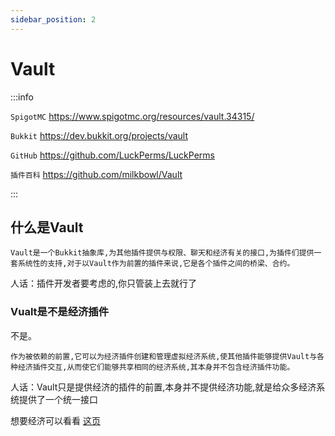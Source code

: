 ```yaml
---
sidebar_position: 2
---
```


# Vault

:::info

`SpigotMC` https://www.spigotmc.org/resources/vault.34315/

`Bukkit` https://dev.bukkit.org/projects/vault

`GitHub` https://github.com/LuckPerms/LuckPerms

`插件百科` https://github.com/milkbowl/Vault

:::

## 什么是Vault
```
Vault是一个Bukkit抽象库,为其他插件提供与权限、聊天和经济有关的接口,为插件们提供一套系统性的支持,对于以Vault作为前置的插件来说,它是各个插件之间的桥梁、合约。
```

人话：插件开发者要考虑的,你只管装上去就行了

### Vualt是不是经济插件
不是。

```
作为被依赖的前置,它可以为经济插件创建和管理虚拟经济系统,使其他插件能够提供Vault与各种经济插件交互,从而使它们能够共享相同的经济系统,其本身并不包含经济插件功能。
```

人话：Vault只是提供经济的插件的前置,本身并不提供经济功能,就是给众多经济系统提供了一个统一接口

想要经济可以看看 [这页](XConomy.md)